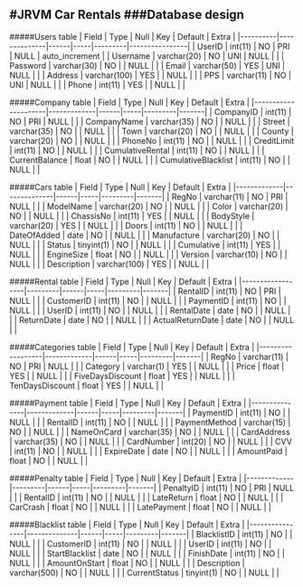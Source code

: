 #JRVM Car Rentals
###Database design
---
#####Users table
| Field    | Type         | Null | Key | Default | Extra          |
|----------|--------------|------|-----|---------|----------------|
| UserID   | int(11)      | NO   | PRI | NULL    | auto_increment |
| Username | varchar(20)  | NO   | UNI | NULL    |                |
| Password | varchar(30)  | NO   |     | NULL    |                |
| Email    | varchar(50)  | YES  | UNI | NULL    |                |
| Address  | varchar(100) | YES  |     | NULL    |                |
| PPS      | varchar(11)  | NO   | UNI | NULL    |                |
| Phone    | int(11)      | YES  |     | NULL    |                |

#####Company table
| Field               | Type        | Null | Key | Default | Extra |
|---------------------|-------------|------|-----|---------|-------|
| CompanyID           | int(11)     | NO   | PRI | NULL    |       |
| CompanyName         | varchar(35) | NO   |     | NULL    |       |
| Street              | varchar(35) | NO   |     | NULL    |       |
| Town                | varchar(20) | NO   |     | NULL    |       |
| County              | varchar(20) | NO   |     | NULL    |       |
| PhoneNo             | int(11)     | NO   |     | NULL    |       |
| CreditLimit         | int(11)     | NO   |     | NULL    |       |
| CumulativeRental    | int(11)     | NO   |     | NULL    |       |
| CurrentBalance      | float       | NO   |     | NULL    |       |
| CumulativeBlacklist | int(11)     | NO   |     | NULL    |       |


#####Cars table
| Field       | Type         | Null | Key | Default | Extra |
|-------------|--------------|------|-----|---------|-------|
| RegNo       | varchar(11)  | NO   | PRI | NULL    |       |
| ModelName   | varchar(20)  | NO   |     | NULL    |       |
| Color       | varchar(20)  | NO   |     | NULL    |       |
| ChassisNo   | int(11)      | YES  |     | NULL    |       |
| BodyStyle   | varchar(20)  | YES  |     | NULL    |       |
| Doors       | int(11)      | NO   |     | NULL    |       |
| DateOfAdded | date         | NO   |     | NULL    |       |
| Manufacture | varchar(20)  | NO   |     | NULL    |       |
| Status      | tinyint(1)   | NO   |     | NULL    |       |
| Cumulative  | int(11)      | YES  |     | NULL    |       |
| EngineSize  | float        | NO   |     | NULL    |       |
| Version     | varchar(10)  | NO   |     | NULL    |       |
| Description | varchar(100) | YES  |     | NULL    |       |

#####Rental table
| Field            | Type    | Null | Key | Default | Extra |
|------------------|---------|------|-----|---------|-------|
| RentalID         | int(11) | NO   | PRI | NULL    |       |
| CustomerID       | int(11) | NO   |     | NULL    |       |
| PaymentID        | int(11) | NO   |     | NULL    |       |
| UserID           | int(11) | NO   |     | NULL    |       |
| RentalDate       | date    | NO   |     | NULL    |       |
| ReturnDate       | date    | NO   |     | NULL    |       |
| ActualReturnDate | date    | NO   |     | NULL    |       |

#####Categories table
| Field            | Type        | Null | Key | Default | Extra |
|------------------|-------------|------|-----|---------|-------|
| RegNo            | varchar(11) | NO   | PRI | NULL    |       |
| Category         | varchar(1)  | YES  |     | NULL    |       |
| Price            | float       | YES  |     | NULL    |       |
| FiveDaysDiscount | float       | YES  |     | NULL    |       |
| TenDaysDiscount  | float       | YES  |     | NULL    |       |

#####Payment table
| Field         | Type        | Null | Key | Default | Extra |
|---------------|-------------|------|-----|---------|-------|
| PaymentID     | int(11)     | NO   |     | NULL    |       |
| RentalID      | int(11)     | NO   |     | NULL    |       |
| PaymentMethod | varchar(15) | NO   |     | NULL    |       |
| NameOnCard    | varchar(35) | NO   |     | NULL    |       |
| CardAddress   | varchar(35) | NO   |     | NULL    |       |
| CardNumber    | int(20)     | NO   |     | NULL    |       |
| CVV           | int(11)     | NO   |     | NULL    |       |
| ExpireDate    | date        | NO   |     | NULL    |       |
| AmountPaid    | float       | NO   |     | NULL    |       |

#####Penalty table
| Field       | Type    | Null | Key | Default | Extra |
|-------------|---------|------|-----|---------|-------|
| PenaltyID   | int(11) | NO   | PRI | NULL    |       |
| RentalID    | int(11) | NO   |     | NULL    |       |
| LateReturn  | float   | NO   |     | NULL    |       |
| CarCrash    | float   | NO   |     | NULL    |       |
| LatePayment | float   | NO   |     | NULL    |       |

#####Blacklist table
| Field          | Type         | Null | Key | Default | Extra |
|----------------|--------------|------|-----|---------|-------|
| BlacklistID    | int(11)      | NO   |     | NULL    |       |
| CustomerID     | int(11)      | NO   |     | NULL    |       |
| UserID         | int(11)      | NO   |     | NULL    |       |
| StartBlacklist | date         | NO   |     | NULL    |       |
| FinishDate     | int(11)      | NO   |     | NULL    |       |
| AmountOnStart  | float        | NO   |     | NULL    |       |
| Description    | varchar(500) | NO   |     | NULL    |       |
| CurrentStatus  | tinyint(1)   | NO   |     | NULL    |       |
